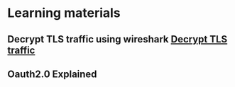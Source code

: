 
# Learning materials
  
## Decrypt TLS traffic using wireshark [Decrypt TLS traffic](docs/DecryptSSL.md)

## Oauth2.0 Explained
